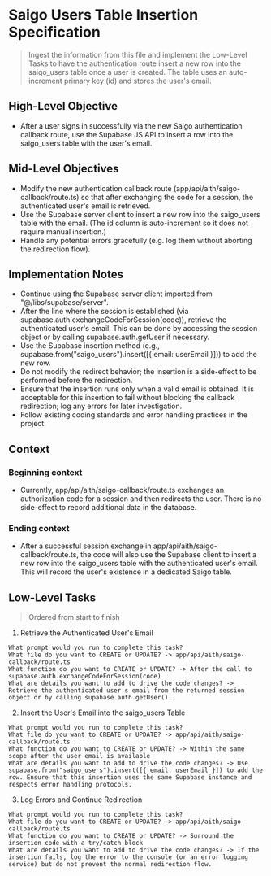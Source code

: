 # Saigo Users Table Insertion Specification
> Ingest the information from this file and implement the Low-Level Tasks to have the authentication route insert a new row into the saigo_users table once a user is created. The table uses an auto-increment primary key (id) and stores the user's email.

## High-Level Objective
- After a user signs in successfully via the new Saigo authentication callback route, use the Supabase JS API to insert a row into the saigo_users table with the user's email.

## Mid-Level Objectives
- Modify the new authentication callback route (app/api/aith/saigo-callback/route.ts) so that after exchanging the code for a session, the authenticated user's email is retrieved.
- Use the Supabase server client to insert a new row into the saigo_users table with the email. (The id column is auto-increment so it does not require manual insertion.)
- Handle any potential errors gracefully (e.g. log them without aborting the redirection flow).

## Implementation Notes
- Continue using the Supabase server client imported from "@/libs/supabase/server".
- After the line where the session is established (via supabase.auth.exchangeCodeForSession(code)), retrieve the authenticated user's email. This can be done by accessing the session object or by calling supabase.auth.getUser if necessary.
- Use the Supabase insertion method (e.g., supabase.from("saigo_users").insert([{ email: userEmail }])) to add the new row.
- Do not modify the redirect behavior; the insertion is a side-effect to be performed before the redirection.
- Ensure that the insertion runs only when a valid email is obtained. It is acceptable for this insertion to fail without blocking the callback redirection; log any errors for later investigation.
- Follow existing coding standards and error handling practices in the project.

## Context

### Beginning context
- Currently, app/api/aith/saigo-callback/route.ts exchanges an authorization code for a session and then redirects the user. There is no side-effect to record additional data in the database.

### Ending context  
- After a successful session exchange in app/api/aith/saigo-callback/route.ts, the code will also use the Supabase client to insert a new row into the saigo_users table with the authenticated user's email. This will record the user's existence in a dedicated Saigo table.

## Low-Level Tasks
> Ordered from start to finish

1. Retrieve the Authenticated User's Email  
```aider
What prompt would you run to complete this task?
What file do you want to CREATE or UPDATE? -> app/api/aith/saigo-callback/route.ts
What function do you want to CREATE or UPDATE? -> After the call to supabase.auth.exchangeCodeForSession(code)
What are details you want to add to drive the code changes? -> Retrieve the authenticated user's email from the returned session object or by calling supabase.auth.getUser().
```

2. Insert the User's Email into the saigo_users Table  
```aider
What prompt would you run to complete this task?
What file do you want to CREATE or UPDATE? -> app/api/aith/saigo-callback/route.ts
What function do you want to CREATE or UPDATE? -> Within the same scope after the user email is available
What are details you want to add to drive the code changes? -> Use supabase.from("saigo_users").insert([{ email: userEmail }]) to add the row. Ensure that this insertion uses the same Supabase instance and respects error handling protocols.
```

3. Log Errors and Continue Redirection  
```aider
What prompt would you run to complete this task?
What file do you want to CREATE or UPDATE? -> app/api/aith/saigo-callback/route.ts
What function do you want to CREATE or UPDATE? -> Surround the insertion code with a try/catch block
What are details you want to add to drive the code changes? -> If the insertion fails, log the error to the console (or an error logging service) but do not prevent the normal redirection flow.
```
